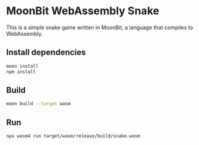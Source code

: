 # MoonBit WebAssembly Snake

This is a simple snake game written in MoonBit, a language that compiles to WebAssembly.

## Install dependencies

```bash
moon install
npm install
```

## Build

```bash
moon build --target wasm
```

## Run

```bash
npx wasm4 run target/wasm/release/build/snake.wasm
```

